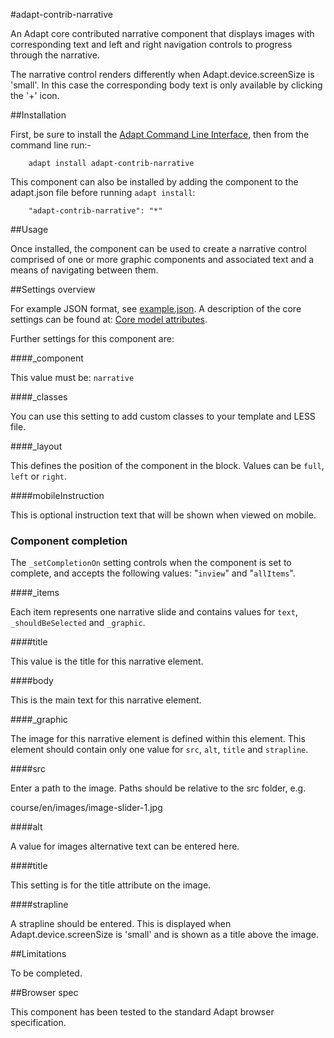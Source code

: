 #adapt-contrib-narrative

An Adapt core contributed narrative component that displays images with corresponding text and left and right navigation controls to progress through the narrative.

The narrative control renders differently when Adapt.device.screenSize is 'small'. In this case the corresponding body text is only available by clicking the '+' icon.

##Installation

First, be sure to install the [Adapt Command Line Interface](https://github.com/adaptlearning/adapt-cli), then from the command line run:-

        adapt install adapt-contrib-narrative

This component can also be installed by adding the component to the adapt.json file before running `adapt install`:

        "adapt-contrib-narrative": "*"

##Usage

Once installed, the component can be used to create a narrative control comprised of one or more graphic components and associated text and a means of navigating between them.

##Settings overview

For example JSON format, see [example.json](example.json). A description of the core settings can be found at: [Core model attributes](https://github.com/adaptlearning/adapt_framework/wiki/Core-model-attributes).

Further settings for this component are:

####_component

This value must be: `narrative`

####_classes

You can use this setting to add custom classes to your template and LESS file.

####_layout

This defines the position of the component in the block. Values can be `full`, `left` or `right`. 

####mobileInstruction

This is optional instruction text that will be shown when viewed on mobile.

### Component completion

The ```_setCompletionOn``` setting controls when the component is set to complete, and accepts the following values: "```inview```" and "```allItems```".

####_items

Each item represents one narrative slide and contains values for `text`, `_shouldBeSelected` and `_graphic`.


####title

This value is the title for this narrative element.

####body

This is the main text for this narrative element.

####_graphic

The image for this narrative element is defined within this element. This element should contain only one value for `src`, `alt`, `title` and `strapline`.

####src

Enter a path to the image. Paths should be relative to the src folder, e.g.

course/en/images/image-slider-1.jpg

####alt

A value for images alternative text can be entered here.

####title

This setting is for the title attribute on the image.

####strapline

A strapline should be entered. This is displayed when Adapt.device.screenSize is 'small' and is shown as a title above the image.

##Limitations
 
To be completed.

##Browser spec

This component has been tested to the standard Adapt browser specification.